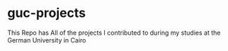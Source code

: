 # guc-projects
This Repo has All of the projects I contributed to during my studies at the German University in  Cairo
